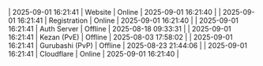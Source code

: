 | 2025-09-01 16:21:41 | Website | Online | 2025-09-01 16:21:40 |
| 2025-09-01 16:21:41 | Registration | Online | 2025-09-01 16:21:40 |
| 2025-09-01 16:21:41 | Auth Server | Offline | 2025-08-18 09:33:31 |
| 2025-09-01 16:21:41 | Kezan (PvE) | Offline | 2025-08-03 17:58:02 |
| 2025-09-01 16:21:41 | Gurubashi (PvP) | Offline | 2025-08-23 21:44:06 |
| 2025-09-01 16:21:41 | Cloudflare | Online | 2025-09-01 16:21:40 |
